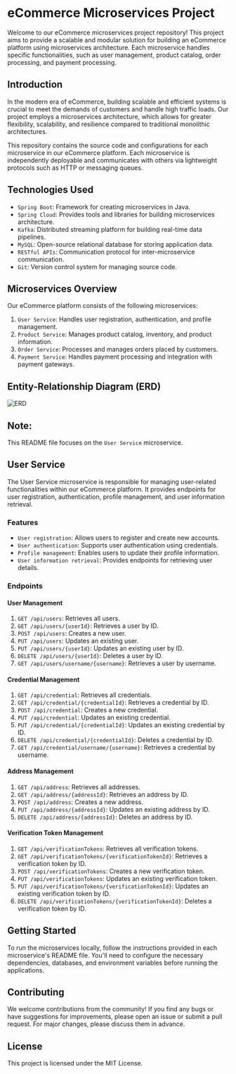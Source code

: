 # eCommerce Microservices Project
Welcome to our eCommerce microservices project repository! This project aims to provide a scalable and modular solution for building an eCommerce platform using microservices architecture. Each microservice handles specific functionalities, such as user management, product catalog, order processing, and payment processing.
## Introduction
In the modern era of eCommerce, building scalable and efficient systems is crucial to meet the demands of customers and handle high traffic loads. Our project employs a microservices architecture, which allows for greater flexibility, scalability, and resilience compared to traditional monolithic architectures.

This repository contains the source code and configurations for each microservice in our eCommerce platform. Each microservice is independently deployable and communicates with others via lightweight protocols such as HTTP or messaging queues.
## Technologies Used
- `Spring Boot`: Framework for creating microservices in Java.
- `Spring Cloud`: Provides tools and libraries for building microservices architecture.
- `Kafka`: Distributed streaming platform for building real-time data pipelines.
- `MySQL`: Open-source relational database for storing application data.
- `RESTful APIs`: Communication protocol for inter-microservice communication.
- `Git`: Version control system for managing source code.
## Microservices Overview
Our eCommerce platform consists of the following microservices:
1. `User Service`: Handles user registration, authentication, and profile management.
2. `Product Service`: Manages product catalog, inventory, and product information.
3. `Order Service`: Processes and manages orders placed by customers.
4. `Payment Service`: Handles payment processing and integration with payment gateways.
## Entity-Relationship Diagram (ERD)
![ERD](path/to/your/ERD/image.png)
## Note: 
This README file focuses on the `User Service` microservice. 
## User Service
The User Service microservice is responsible for managing user-related functionalities within our eCommerce platform. It provides endpoints for user registration, authentication, profile management, and user information retrieval.
### Features
- `User registration`: Allows users to register and create new accounts.
- `User authentication`: Supports user authentication using credentials.
- `Profile management`: Enables users to update their profile information.
- `User information retrieval`: Provides endpoints for retrieving user details.
### Endpoints
#### User Management
1. `GET /api/users`: Retrieves all users.
2. `GET /api/users/{userId}`: Retrieves a user by ID.
3. `POST /api/users`: Creates a new user.
4. `PUT /api/users`: Updates an existing user.
5. `PUT /api/users/{userId}`: Updates an existing user by ID.
6. `DELETE /api/users/{userId}`: Deletes a user by ID.
7. `GET /api/users/username/{username}`: Retrieves a user by username.
#### Credential Management
1. `GET /api/credential`: Retrieves all credentials.
2. `GET /api/credential/{credentialId}`: Retrieves a credential by ID.
3. `POST /api/credential`: Creates a new credential.
4. `PUT /api/credential`: Updates an existing credential.
5. `PUT /api/credential/{credentialId}`: Updates an existing credential by ID.
6. `DELETE /api/credential/{credentialId}`: Deletes a credential by ID.
7. `GET /api/credential/username/{username}`: Retrieves a credential by username.
#### Address Management
1. `GET /api/address`: Retrieves all addresses.
2. `GET /api/address/{addressId}`: Retrieves an address by ID.
3. `POST /api/address`: Creates a new address.
4. `PUT /api/address/{addressId}`: Updates an existing address by ID.
5. `DELETE /api/address/{addressId}`: Deletes an address by ID.
#### Verification Token Management
1. `GET /api/verificationTokens`: Retrieves all verification tokens.
2. `GET /api/verificationTokens/{verificationTokenId}`: Retrieves a verification token by ID.
3. `POST /api/verificationTokens`: Creates a new verification token.
4. `PUT /api/verificationTokens`: Updates an existing verification token.
5. `PUT /api/verificationTokens/{verificationTokenId}`: Updates an existing verification token by ID.
6. `DELETE /api/verificationTokens/{verificationTokenId}`: Deletes a verification token by ID.
## Getting Started
To run the microservices locally, follow the instructions provided in each microservice's README file. You'll need to configure the necessary dependencies, databases, and environment variables before running the applications.

## Contributing
We welcome contributions from the community! If you find any bugs or have suggestions for improvements, please open an issue or submit a pull request. For major changes, please discuss them in advance.

## License
This project is licensed under the MIT License.
